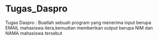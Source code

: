 # Tugas_Daspro
Tugas Daspro : Buatlah sebuah program yang menerima input berupa EMAIL mahasiswa itera,kemudian memberikan output berupa NIM dan NAMA mahasiswa tersebut 
